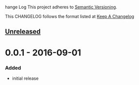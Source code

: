 hange Log
This project adheres to [Semantic Versioning](http://semver.org/).

This CHANGELOG follows the format listed at [Keep A Changelog](http://keepachangelog.com/)

## [Unreleased]
# 0.0.1 - 2016-09-01
### Added
- initial release

[Unreleased]: https://github.com/andyroyle/sensu-plugins-storm/compare/1.0.0...HEAD
